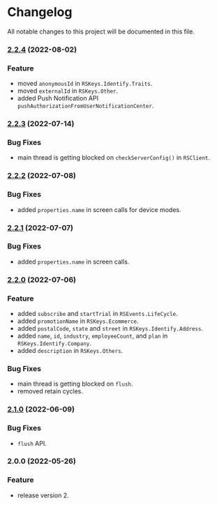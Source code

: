 # Changelog
All notable changes to this project will be documented in this file.

### [2.2.4](https://github.com/rudderlabs/rudder-sdk-ios/compare/v2.2.3...v2.2.4) (2022-08-02)


### Feature

* moved `anonymousId` in `RSKeys.Identify.Traits`.
* moved `externalId` in `RSKeys.Other`.
* added Push Notification API `pushAuthorizationFromUserNotificationCenter`.

### [2.2.3](https://github.com/rudderlabs/rudder-sdk-ios/compare/v2.2.2...v2.2.3) (2022-07-14)


### Bug Fixes

* main thread is getting blocked on `checkServerConfig()` in `RSClient`.

### [2.2.2](https://github.com/rudderlabs/rudder-sdk-ios/compare/v2.2.1...v2.2.2) (2022-07-08)


### Bug Fixes

* added `properties.name` in screen calls for device modes.

### [2.2.1](https://github.com/rudderlabs/rudder-sdk-ios/compare/v2.2.0...v2.2.1) (2022-07-07)


### Bug Fixes

* added `properties.name` in screen calls.

### [2.2.0](https://github.com/rudderlabs/rudder-sdk-ios/compare/v2.1.0...v2.2.0) (2022-07-06)


### Feature

* added `subscribe` and `startTrial` in `RSEvents.LifeCycle`.
* added `promotionName` in `RSKeys.Ecommerce`.
* added `postalCode`, `state` and `street` in `RSKeys.Identify.Address`.
* added `name`, `id`, `industry`, `employeeCount`, and `plan` in `RSKeys.Identify.Company`.
* added `description` in `RSKeys.Others`.


### Bug Fixes

* main thread is getting blocked on `flush`.
* removed retain cycles.


### [2.1.0](https://github.com/rudderlabs/rudder-sdk-ios/compare/v2.0.0...v2.1.0) (2022-06-09)


### Bug Fixes

* `flush` API.

### 2.0.0 (2022-05-26)


### Feature

* release version 2.
